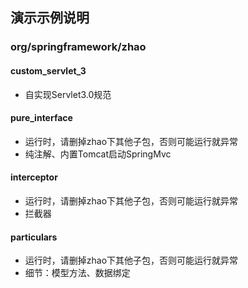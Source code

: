 





## 演示示例说明
### org/springframework/zhao
#### custom_servlet_3

- 自实现Servlet3.0规范



#### pure_interface

- 运行时，请删掉zhao下其他子包，否则可能运行就异常
- 纯注解、内置Tomcat启动SpringMvc


#### interceptor

- 运行时，请删掉zhao下其他子包，否则可能运行就异常
- 拦截器

#### particulars

- 运行时，请删掉zhao下其他子包，否则可能运行就异常
- 细节：模型方法、数据绑定